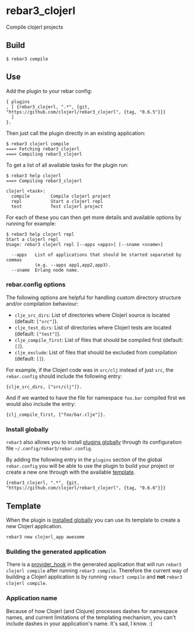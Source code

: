 rebar3_clojerl
=====

Compile clojerl projects

## Build

    $ rebar3 compile

## Use

Add the plugin to your rebar config:

    { plugins
    , [ {rebar3_clojerl, ".*", {git, "https://github.com/clojerl/rebar3_clojerl", {tag, "0.6.5"}}}
      ]
    }.

Then just call the plugin directly in an existing application:

    $ rebar3 clojerl compile
    ===> Fetching rebar3_clojerl
    ===> Compiling rebar3_clojerl

To get a list of all available tasks for the plugin run:

    $ rebar3 help clojerl
    ===> Compiling rebar3_clojerl

    clojerl <task>:
      compile        Compile clojerl project
      repl           Start a clojerl repl
      test           Test clojerl project

For each of these you can then get more details and available options by running
for example:

    $ rebar3 help clojerl repl
    Start a clojerl repl
	Usage: rebar3 clojerl repl [--apps <apps>] [--sname <sname>]

	  --apps   List of applications that should be started separated by commas
	           (e.g. --apps app1,app2,app3).
	  --sname  Erlang node name.

### rebar.config options

The following options are helpful for handling custom directory structure and/or
compilation behaviour:

- `clje_src_dirs`: List of directories where Clojerl source is located (default: `["src"]`).
- `clje_test_dirs`: List of directories where Clojerl tests are located (default: `["test"]`).
- `clje_compile_first`: List of files that should be compiled first (default: `[]`).
- `clje_exclude`: List of files that should be excluded from compilation (default: `[]`).

For example, if the Clojerl code was in `src/clj` instead of just `src`, the
`rebar.config` should include the following entry:

```
{clje_src_dirs, ["src/clj"]}.
```

And if we wanted to have the file for namespace `foo.bar` compiled first we would
also include the entry:

```
{clj_compile_first, ["foo/bar.clje"]}.
```

### Install globally

`rebar3` also allows you to install [plugins globally][rebar3-plugins] through its
configuration file `~/.config/rebar3/rebar.config`.

By adding the following entry in the `plugins` section of the global `rebar.config`
you will be able to use the plugin to build your project or create a new one through
with the available [template](#template).

    {rebar3_clojerl, ".*", {git, "https://github.com/clojerl/rebar3_clojerl", {tag, "0.6.6"}}}

## Template

When the plugin is [installed globally](#install-globally) you can use its template
to create a new Clojerl application.

    rebar3 new clojerl_app awesome

### Building the generated application

There is a [provider_hook][rebar3-provider-hooks] in the generated application that
will run `rebar3 clojerl compile` after running `rebar3 compile`. Therefore the current
way of building a Clojerl application is by running `rebar3 compile` and **not**
`rebar3 clojerl compile`.

### Application name

Because of how Clojerl (and Clojure) processes dashes for namespace names,
and current limitations of the templating mechanism, you can't include dashes in your
application's name. It's sad, I know. :(

[rebar3-plugins]: https://www.rebar3.org/docs/using-available-plugins
[rebar3-provider-hooks]: https://www.rebar3.org/docs/configuration#section-provider-hooks
